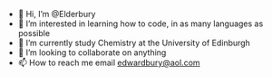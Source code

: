 - 👋 Hi, I’m @Elderbury
- 👀 I’m interested in learning how to code, in as many languages as possible
- 🌱 I’m currently study Chemistry at the University of Edinburgh
- 💞️ I’m looking to collaborate on anything
- 📫 How to reach me email edwardbury@aol.com

<!---
Elderbury/Elderbury is a ✨ special ✨ repository because its `README.md` (this file) appears on your GitHub profile.
You can click the Preview link to take a look at your changes.
--->
